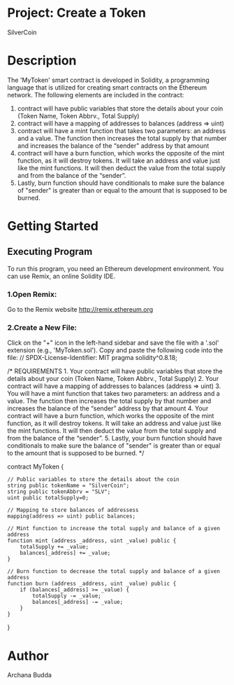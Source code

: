 # Project: Create a Token
SilverCoin
# Description
The 'MyToken' smart contract is developed in Solidity, a programming language that is utilized for creating smart contracts on the Ethereum network. The following elements are included in the contract:
1. contract will have public variables that store the details about your coin (Token Name, Token Abbrv., Total Supply)
2. contract will have a mapping of addresses to balances (address => uint)
3. contract will have a mint function that takes two parameters: an address and a value.
   The function then increases the total supply by that number and increases the balance of the “sender" address by that amount
4. contract will have a burn function, which works the opposite of the mint function, as it will destroy tokens. 
   It will take an address and value just like the mint functions. It will then deduct the value from the total supply and from the balance of the “sender”.
5. Lastly, burn function should have conditionals to make sure the balance of "sender" is greater than or equal to the amount that is supposed to be burned.
# Getting Started
## Executing Program
To run this program, you need an Ethereum development environment. You can use Remix, an online Solidity IDE.
### 1.Open Remix:
Go to the Remix website http://remix.ethereum.org 
### 2.Create a New File:
Click on the "+" icon in the left-hand sidebar and save the file with a '.sol' extension (e.g., 'MyToken.sol'). Copy and paste the following code into the file:
// SPDX-License-Identifier: MIT
pragma solidity^0.8.18;

/*
       REQUIREMENTS
    1. Your contract will have public variables that store the details about your coin (Token Name, Token Abbrv., Total Supply)
    2. Your contract will have a mapping of addresses to balances (address => uint)
    3. You will have a mint function that takes two parameters: an address and a value. 
       The function then increases the total supply by that number and increases the balance 
       of the “sender” address by that amount
    4. Your contract will have a burn function, which works the opposite of the mint function, as it will destroy tokens. 
       It will take an address and value just like the mint functions. It will then deduct the value from the total supply 
       and from the balance of the “sender”.
    5. Lastly, your burn function should have conditionals to make sure the balance of "sender" is greater than or equal 
       to the amount that is supposed to be burned.
*/

contract MyToken {

    // Public variables to store the details about the coin
    string public tokenName = "SilverCoin";
    string public tokenAbbrv = "SLV";
    uint public totalSupply=0;

    // Mapping to store balances of addressess
    mapping(address => uint) public balances;

    // Mint function to increase the total supply and balance of a given address
    function mint (address _address, uint _value) public {
        totalSupply += _value;
        balances[_address] += _value;
    }

    // Burn function to decrease the total supply and balance of a given address
    function burn (address _address, uint _value) public {
        if (balances[_address] >= _value) {
            totalSupply -= _value;
            balances[_address] -= _value;
        }
    }
}
# Author
Archana Budda
